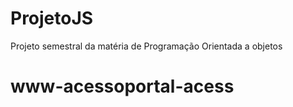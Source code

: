 # ProjetoJS
Projeto semestral da matéria de Programação Orientada a objetos
# www-acessoportal-acess
